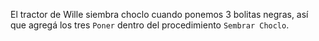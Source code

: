 El tractor de Wille siembra choclo cuando ponemos 3 bolitas negras, así que agregá los tres `Poner` dentro del procedimiento `Sembrar Choclo`.
